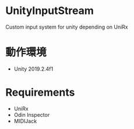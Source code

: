 # UnityInputStream
Custom input system for unity depending on UniRx

# 動作環境
- Unity 2019.2.4f1

# Requirements
- UniRx
- Odin Inspector
- MIDIJack
